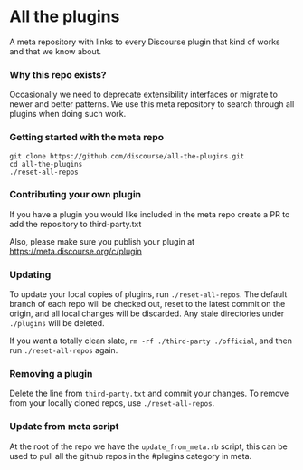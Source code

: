 # All the plugins

A meta repository with links to every Discourse plugin that kind of works and that we know about.

### Why this repo exists?

Occasionally we need to deprecate extensibility interfaces or migrate to newer and better patterns. We use this meta repository to search through all plugins when doing such work.

### Getting started with the meta repo

```
git clone https://github.com/discourse/all-the-plugins.git
cd all-the-plugins
./reset-all-repos
```

### Contributing your own plugin

If you have a plugin you would like included in the meta repo create a PR to add the repository to third-party.txt

Also, please make sure you publish your plugin at https://meta.discourse.org/c/plugin

### Updating

To update your local copies of plugins, run `./reset-all-repos`. The default branch of each repo will be checked out, reset to the latest commit on the origin, and all
local changes will be discarded. Any stale directories under `./plugins` will be deleted.

If you want a totally clean slate, `rm -rf ./third-party ./official`, and then run `./reset-all-repos` again.

### Removing a plugin

Delete the line from `third-party.txt` and commit your changes. To remove from your locally cloned repos, use `./reset-all-repos`.

### Update from meta script

At the root of the repo we have the `update_from_meta.rb` script, this can be used to pull all the github repos in the #plugins category in meta.
